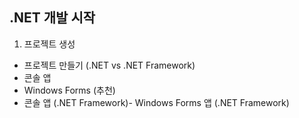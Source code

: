 ## .NET 개발 시작
1. 프로젝트 생성
- 프로젝트 만들기 (.NET vs .NET Framework)
- 콘솔 앱
- Windows Forms (추천)
- 콘솔 앱 (.NET Framework)- Windows Forms 앱 (.NET Framework) 
